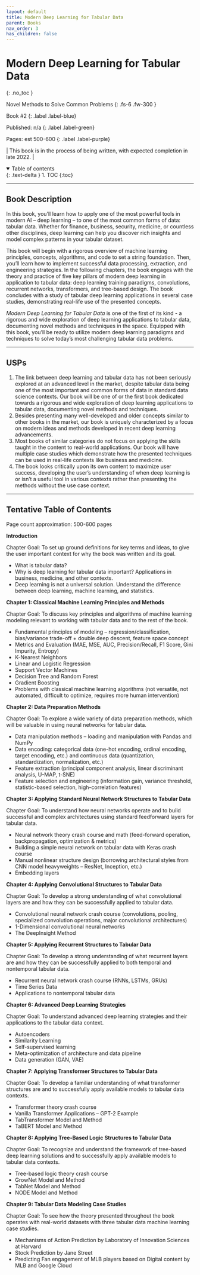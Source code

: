 ```yaml
---
layout: default
title: Modern Deep Learning for Tabular Data
parent: Books
nav_order: 3
has_children: false
---
```


# Modern Deep Learning for Tabular Data
{: .no_toc }

Novel Methods to Solve Common Problems
{: .fs-6 .fw-300 }

Book #2
{: .label .label-blue}

Published: n/a
{: .label .label-green}

Pages: est 500-600
{: .label .label-purple}

| This book is in the process of being written, with expected completion in late 2022. |

<details open markdown="block">
  <summary>
    Table of contents
  </summary>
  {: .text-delta }
1. TOC
{:toc}
</details>

---

## Book Description 

In this book, you’ll learn how to apply one of the most powerful tools in modern AI – deep learning – to one of the most common forms of data: tabular data. Whether for finance, business, security, medicine, or countless other disciplines, deep learning can help you discover rich insights and model complex patterns in your tabular dataset. 

This book will begin with a rigorous overview of machine learning principles, concepts, algorithms, and code to set a string foundation. Then, you’ll learn how to implement successful data processing, extraction, and engineering strategies. In the following chapters, the book engages with the theory and practice of five key pillars of modern deep learning in application to tabular data: deep learning training paradigms, convolutions, recurrent networks, transformers, and tree-based design. The book concludes with a study of tabular deep learning applications in several case studies, demonstrating real-life use of the presented concepts. 

*Modern Deep Learning for Tabular Data* is one of the first of its kind - a rigorous and wide exploration of deep learning applications to tabular data, documenting novel methods and techniques in the space. Equipped with this book, you’ll be ready to utilize modern deep learning paradigms and techniques to solve today’s most challenging tabular data problems. 

---

## USPs
1. The link between deep learning and tabular data has not been seriously explored at an advanced level in the market, despite tabular data being one of the most important and common forms of data in standard data science contexts. Our book will be one of or the first book dedicated towards a rigorous and wide exploration of deep learning applications to tabular data, documenting novel methods and techniques. 
2. Besides presenting many well-developed and older concepts similar to other books in the market, our book is uniquely characterized by a focus on modern ideas and methods developed in recent deep learning advancements. 
3. Most books of similar categories do not focus on applying the skills taught in the content to real-world applications. Our book will have multiple case studies which demonstrate how the presented techniques can be used in real-life contexts like business and medicine. 
4. The book looks critically upon its own content to maximize user success, developing the user’s understanding of when deep learning is or isn’t a useful tool in various contexts rather than presenting the methods without the use case context. 

---

## Tentative Table of Contents

Page count approximation: 500-600 pages

**Introduction**

Chapter Goal: To set up ground definitions for key terms and ideas, to give the user important context for why the book was written and its goal. 
- What is tabular data? 
- Why is deep learning for tabular data important? Applications in business, medicine, and other contexts. 
- Deep learning is not a universal solution. Understand the difference between deep learning, machine learning, and statistics. 

**Chapter 1:  Classical Machine Learning Principles and Methods**

Chapter Goal: To discuss key principles and algorithms of machine learning modeling relevant to working with tabular data and to the rest of the book. 
- Fundamental principles of modeling – regression/classification, bias/variance trade-off + double deep descent, feature space concept 
- Metrics and Evaluation (MAE, MSE, AUC, Precision/Recall, F1 Score, Gini Impurity, Entropy) 
- K-Nearest Neighbors 
- Linear and Logistic Regression 
- Support Vector Machines 
- Decision Tree and Random Forest 
- Gradient Boosting 
- Problems with classical machine learning algorithms (not versatile, not automated, difficult to optimize, requires more human intervention) 

**Chapter 2:  Data Preparation Methods**

Chapter Goal: To explore a wide variety of data preparation methods, which will be valuable in using neural networks for tabular data. 
- Data manipulation methods – loading and manipulation with Pandas and NumPy 
- Data encoding: categorical data (one-hot encoding, ordinal encoding, target encoding, etc.) and continuous data (quantization, standardization, normalization, etc.) 
- Feature extraction (principal component analysis, linear discriminant analysis, U-MAP, t-SNE) 
- Feature selection and engineering (information gain, variance threshold, statistic-based selection, high-correlation features) 

**Chapter 3: Applying Standard Neural Network Structures to Tabular Data**

Chapter Goal: To understand how neural networks operate and to build successful and complex architectures using standard feedforward layers for tabular data. 
- Neural network theory crash course and math (feed-forward operation, backpropagation, optimization & metrics) 
- Building a simple neural network on tabular data with Keras crash course 
- Manual nonlinear structure design (borrowing architectural styles from CNN model heavyweights – ResNet, Inception, etc.) 
- Embedding layers 

**Chapter 4: Applying Convolutional Structures to Tabular Data**

Chapter Goal: To develop a strong understanding of what convolutional layers are and how they can be successfully applied to tabular data. 
- Convolutional neural network crash course (convolutions, pooling, specialized convolution operations, major convolutional architectures) 
- 1-Dimensional convolutional neural networks 
- The DeepInsight Method 

**Chapter 5: Applying Recurrent Structures to Tabular Data**

Chapter Goal: To develop a strong understanding of what recurrent layers are and how they can be successfully applied to both temporal and nontemporal tabular data. 
- Recurrent neural network crash course (RNNs, LSTMs, GRUs) 
- Time Series Data 
- Applications to nontemporal tabular data 

**Chapter 6: Advanced Deep Learning Strategies**

Chapter Goal: To understand advanced deep learning strategies and their applications to the tabular data context. 
- Autoencoders 
- Similarity Learning 
- Self-supervised learning 
- Meta-optimization of architecture and data pipeline 
- Data generation (GAN, VAE) 

**Chapter 7: Applying Transformer Structures to Tabular Data**

Chapter Goal: To develop a familiar understanding of what transformer structures are and to successfully apply available models to tabular data contexts. 
- Transformer theory crash course 
- Vanilla Transformer Applications – GPT-2 Example 
- TabTransformer Model and Method 
- TaBERT Model and Method 


**Chapter 8: Applying Tree-Based Logic Structures to Tabular Data**

Chapter Goal: To recognize and understand the framework of tree-based deep learning solutions and to successfully apply available models to tabular data contexts. 
- Tree-based logic theory crash course 
- GrowNet Model and Method 
- TabNet Model and Method 
- NODE Model and Method 

**Chapter 9: Tabular Data Modeling Case Studies**

Chapter Goal: To see how the theory presented throughout the book operates with real-world datasets with three tabular data machine learning case studies. 
- Mechanisms of Action Prediction by Laboratory of Innovation Sciences at Harvard 
- Stock Prediction by Jane Street 
- Predicting Fan engagement of MLB players based on Digital content by MLB and Google Cloud

